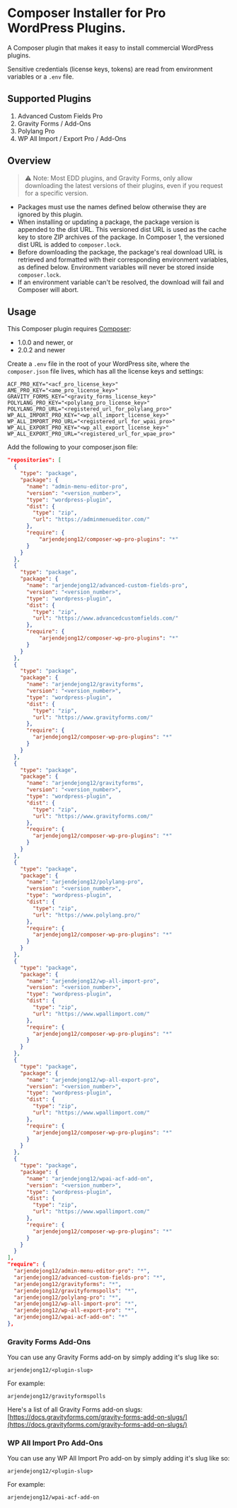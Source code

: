 # Composer Installer for Pro WordPress Plugins.

A Composer plugin that makes it easy to install commercial WordPress plugins.

Sensitive credentials (license keys, tokens) are read from environment variables or a `.env` file.

## Supported Plugins

1. Advanced Custom Fields Pro
2. Gravity Forms / Add-Ons
3. Polylang Pro
4. WP All Import / Export Pro / Add-Ons

## Overview

> ⚠️ Note: Most EDD plugins, and Gravity Forms, only allow downloading the latest versions of their plugins, even if you request for a specific version.

- Packages must use the names defined below otherwise they are ignored by this plugin.
- When installing or updating a package, the package version is appended to the dist URL.
  This versioned dist URL is used as the cache key to store ZIP archives of the package.
  In Composer 1, the versioned dist URL is added to `composer.lock`.
- Before downloading the package, the package's real download URL is retrieved and formatted with their corresponding environment variables, as defined below.
  Environment variables will never be stored inside `composer.lock`.
- If an environment variable can't be resolved, the download will fail and Composer will abort.

## Usage

This Composer plugin requires [Composer](https://getcomposer.org/):

- 1.0.0 and newer, or
- 2.0.2 and newer

Create a `.env` file in the root of your WordPress site, where the `composer.json` file lives, which has all the license keys and settings:

```
ACF_PRO_KEY="<acf_pro_license_key>"
AME_PRO_KEY="<ame_pro_license_key>"
GRAVITY_FORMS_KEY="<gravity_forms_license_key>"
POLYLANG_PRO_KEY="<polylang_pro_license_key>"
POLYLANG_PRO_URL="<registered_url_for_polylang_pro>"
WP_ALL_IMPORT_PRO_KEY="<wp_all_import_license_key>"
WP_ALL_IMPORT_PRO_URL="<registered_url_for_wpai_pro>"
WP_ALL_EXPORT_PRO_KEY="<wp_all_export_license_key>"
WP_ALL_EXPORT_PRO_URL="<registered_url_for_wpae_pro>"
```

Add the following to your composer.json file:

```json
"repositories": [
  {
    "type": "package",
    "package": {
      "name": "admin-menu-editor-pro",
      "version": "<version_number>",
      "type": "wordpress-plugin",
      "dist": {
        "type": "zip",
        "url": "https://adminmenueditor.com/"
      },
      "require": {
          "arjendejong12/composer-wp-pro-plugins": "*"
      }
    }
  },
  {
    "type": "package",
    "package": {
      "name": "arjendejong12/advanced-custom-fields-pro",
      "version": "<version_number>",
      "type": "wordpress-plugin",
      "dist": {
        "type": "zip",
        "url": "https://www.advancedcustomfields.com/"
      },
      "require": {
          "arjendejong12/composer-wp-pro-plugins": "*"
      }
    }
  },
  {
    "type": "package",
    "package": {
      "name": "arjendejong12/gravityforms",
      "version": "<version_number>",
      "type": "wordpress-plugin",
      "dist": {
        "type": "zip",
        "url": "https://www.gravityforms.com/"
      },
      "require": {
        "arjendejong12/composer-wp-pro-plugins": "*"
      }
    }
  },
  {
    "type": "package",
    "package": {
      "name": "arjendejong12/gravityforms",
      "version": "<version_number>",
      "type": "wordpress-plugin",
      "dist": {
        "type": "zip",
        "url": "https://www.gravityforms.com/"
      },
      "require": {
        "arjendejong12/composer-wp-pro-plugins": "*"
      }
    }
  },
  {
    "type": "package",
    "package": {
      "name": "arjendejong12/polylang-pro",
      "version": "<version_number>",
      "type": "wordpress-plugin",
      "dist": {
        "type": "zip",
        "url": "https://www.polylang.pro/"
      },
      "require": {
        "arjendejong12/composer-wp-pro-plugins": "*"
      }
    }
  },
  {
    "type": "package",
    "package": {
      "name": "arjendejong12/wp-all-import-pro",
      "version": "<version_number>",
      "type": "wordpress-plugin",
      "dist": {
        "type": "zip",
        "url": "https://www.wpallimport.com/"
      },
      "require": {
        "arjendejong12/composer-wp-pro-plugins": "*"
      }
    }
  },
  {
    "type": "package",
    "package": {
      "name": "arjendejong12/wp-all-export-pro",
      "version": "<version_number>",
      "type": "wordpress-plugin",
      "dist": {
        "type": "zip",
        "url": "https://www.wpallimport.com/"
      },
      "require": {
        "arjendejong12/composer-wp-pro-plugins": "*"
      }
    }
  },
  {
    "type": "package",
    "package": {
      "name": "arjendejong12/wpai-acf-add-on",
      "version": "<version_number>",
      "type": "wordpress-plugin",
      "dist": {
        "type": "zip",
        "url": "https://www.wpallimport.com/"
      },
      "require": {
        "arjendejong12/composer-wp-pro-plugins": "*"
      }
    }
  }
],
"require": {
  "arjendejong12/admin-menu-editor-pro": "*",
  "arjendejong12/advanced-custom-fields-pro": "*",
  "arjendejong12/gravityforms": "*",
  "arjendejong12/gravityformspolls": "*",
  "arjendejong12/polylang-pro": "*",
  "arjendejong12/wp-all-import-pro": "*",
  "arjendejong12/wp-all-export-pro": "*",
  "arjendejong12/wpai-acf-add-on": "*"
},
```

### Gravity Forms Add-Ons

You can use any Gravity Forms add-on by simply adding it's slug like so:

`arjendejong12/<plugin-slug>`

For example:

`arjendejong12/gravityformspolls`

Here's a list of all Gravity Forms add-on slugs: [https://docs.gravityforms.com/gravity-forms-add-on-slugs/](https://docs.gravityforms.com/gravity-forms-add-on-slugs/)

### WP All Import Pro Add-Ons

You can use any WP All Import Pro add-on by simply adding it's slug like so:

`arjendejong12/<plugin-slug>`

For example:

`arjendejong12/wpai-acf-add-on`
